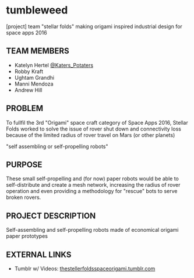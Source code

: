 # tumbleweed
[project] team "stellar folds" making origami inspired industrial design for space apps 2016

## TEAM MEMBERS

* Katelyn Hertel [@Katers_Potaters](https://twitter.com/Katers_Potaters)
* Robby Kraft
* Ughtam Grandhi
* Manni Mendoza
* Andrew Hill


## PROBLEM 

To fullfil the 3rd "Origami" space craft category of Space Apps 2016, Stellar Folds worked to solve the issue of rover shut down and connectivity loss because of the limited radius of rover travel on Mars (or other planets)


"self assembling or self-propelling robots"

## PURPOSE 

These small self-propelling and (for now) paper robots would be able to self-distribute and create a mesh network, increasing the radius of rover operation and even providing a methodology for "rescue" bots to serve broken rovers.

## PROJECT DESCRIPTION

Self-assembling and self-propelling robots made of economical origami paper prototypes


## EXTERNAL LINKS

* Tumblr w/ Videos: [thestellerfoldsspaceorigami.tumblr.com](http://thestellerfoldsspaceorigami.tumblr.com/)
